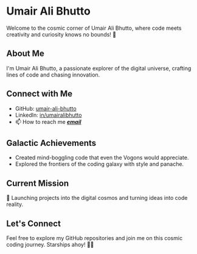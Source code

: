 <!---
umair-ali-bhutto/umair-ali-bhutto is a ✨ special ✨ repository because its `README.md` (this file) appears on your GitHub profile.
You can click the Preview link to take a look at your changes.
--->

# Umair Ali Bhutto

Welcome to the cosmic corner of Umair Ali Bhutto, where code meets creativity and curiosity knows no bounds! 🚀

## About Me

I'm Umair Ali Bhutto, a passionate explorer of the digital universe, crafting lines of code and chasing innovation.

## Connect with Me

- GitHub: [umair-ali-bhutto](https://github.com/umair-ali-bhutto)
- LinkedIn: [in/umairalibhutto](https://www.linkedin.com/in/umairalibhutto/)
- 📫 How to reach me ***[email](umair2101f@aptechgdn.net)***
## Galactic Achievements

- Created mind-boggling code that even the Vogons would appreciate.
- Explored the frontiers of the coding galaxy with style and panache.

## Current Mission

🚀 Launching projects into the digital cosmos and turning ideas into code reality.

## Let's Connect

Feel free to explore my GitHub repositories and join me on this cosmic coding journey. Starships ahoy! 🌌✨

